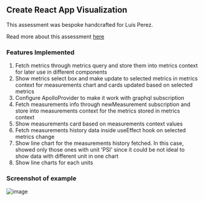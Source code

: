 ## Create React App Visualization

This assessment was bespoke handcrafted for Luis Perez.

Read more about this assessment [here](https://react.eogresources.com)

### Features Implemented
1. Fetch metrics through metrics query and store them into metrics context for later use in different components
2. Show metrics select box and make update to selected metrics in metrics context for measurements chart and cards updated based on selected metrics
3. Configure ApolloProvider to make it work with graphql subscription
4. Fetch measurements info through newMeasurement subscription and store into measurements context for the metrics stored in metrics context 
5. Show measurements card based on measurements context values
6. Fetch measurements history data inside useEffect hook on selected metrics change
7. Show line chart for the measurements history fetched. In this case, showed only those ones with unit 'PSI' since it could be not ideal to show data with different unit in one chart
8. Show line charts for each units

### Screenshot of example
![image](https://user-images.githubusercontent.com/97510989/156866062-abc1de3c-d95e-416e-a4ec-ca1b45f53451.png)
